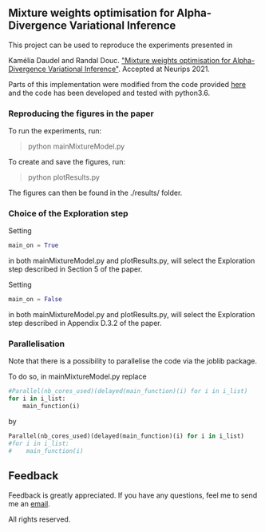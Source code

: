 

## Mixture weights optimisation for Alpha-Divergence Variational Inference

This project can be used to reproduce the experiments presented in

Kamélia Daudel and Randal Douc. ["Mixture weights optimisation for Alpha-Divergence Variational Inference"](https://arxiv.org/abs/2106.05114). Accepted at Neurips 2021.

Parts of this implementation were modified from the code provided [here](
https://github.com/kdaudel/AlphaGammaDescent) and the code has been developed and tested with python3.6. 

### Reproducing the figures in the paper

To run the experiments, run:

> python mainMixtureModel.py

To create and save the figures, run:

> python plotResults.py

The figures can then be found in the ./results/ folder.

### Choice of the Exploration step

Setting
```python
main_on = True
```
in both mainMixtureModel.py and plotResults.py, will select the Exploration step described in Section 5 of the paper.

Setting 
```python
main_on = False
```
in both mainMixtureModel.py and plotResults.py, will select the Exploration step described in Appendix D.3.2 of the paper.

### Parallelisation

Note that there is a possibility to parallelise the code via the joblib package. 

To do so, in mainMixtureModel.py replace

```python
#Parallel(nb_cores_used)(delayed(main_function)(i) for i in i_list) 
for i in i_list:
    main_function(i) 
```

by

```python
Parallel(nb_cores_used)(delayed(main_function)(i) for i in i_list) 
#for i in i_list:
#    main_function(i) 
```

## Feedback
Feedback is greatly appreciated. If you have any questions, feel me to send me an [email](mailto:kamelia.daudel@gmail.com).

All rights reserved.